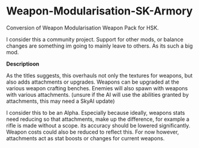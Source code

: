 # Weapon-Modularisation-SK-Armory
Conversion of Weapon Modularisation Weapon Pack for HSK.

I consider this a community project. Support for other mods, or balance changes are something im going to mainly leave to others. As its such a big mod.

**Descriptioon**

As the titles  suggests, this overhauls not only the textures for weapons, but also adds attachments or upgrades. Weapons can be upgraded at the various weapon crafting benches. Enemies will also spawn with weapons with various attachments. (unsure if the AI will use the abilities granted by attachments, this may need a SkyAI update)

I consider this to be an Alpha. Especially because ideally, weapons stats need reducing so that attachments, make up the difference, for example a rifle is made without a scope. its accuracy should be lowered significantly. Weapon costs could also be reduced to reflect this. For now however, attachments act as stat boosts or changes for current weapons.
